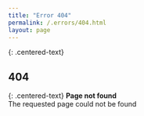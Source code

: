 ```yaml
---
title: "Error 404"
permalink: /.errors/404.html
layout: page
---
```


{: .centered-text}
## **404**

{: .centered-text}
**Page not found**  
The requested page could not be found

